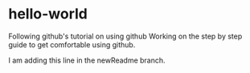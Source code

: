 # hello-world
Following github's tutorial on using github
Working on the step by step guide to get comfortable using github. 

I am adding this line in the newReadme branch. 
